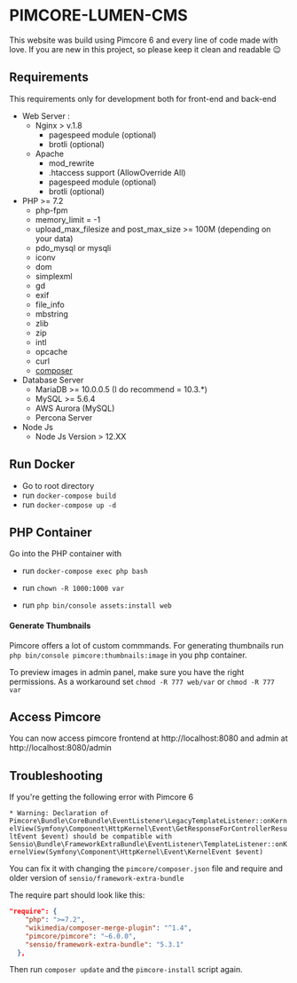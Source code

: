 # PIMCORE-LUMEN-CMS
This website was build using Pimcore 6 and every line of code made with love.
If you are new in this project, so please keep it clean and readable 😉

## Requirements
This requirements only for development both for front-end and back-end

- Web Server :
  - Nginx > v.1.8
    - pagespeed module (optional)
    - brotli (optional)
  - Apache
    - mod_rewrite
    - .htaccess support (AllowOverride All)
    - pagespeed module (optional)
    - brotli (optional)    
- PHP >= 7.2
  - php-fpm
  - memory_limit = -1
  - upload_max_filesize and post_max_size >= 100M (depending on your data)
  - pdo_mysql or mysqli
  - iconv
  - dom
  - simplexml
  - gd
  - exif
  - file_info
  - mbstring
  - zlib
  - zip
  - intl
  - opcache
  - curl
  - [composer](https://getcomposer.org/)
- Database Server
  - MariaDB >= 10.0.0.5 (I do recommend = 10.3.*)
  - MySQL >= 5.6.4
  - AWS Aurora (MySQL)
  - Percona Server
- Node Js
  - Node Js Version > 12.XX


## Run Docker
* Go to root directory
* run `docker-compose build`
* run `docker-compose up -d`

## PHP Container
Go into the PHP container with
* run `docker-compose exec php bash`

* run `chown -R 1000:1000 var`
* run `php bin/console assets:install web`


#### Generate Thumbnails

Pimcore offers a lot of custom commmands. For generating thumbnails run
`php bin/console pimcore:thumbnails:image` in you php container.

To preview images in admin panel, make sure you have the right permissions. 
As a workaround set `chmod -R 777 web/var` or `chmod -R 777 var`

## Access Pimcore 
You can now access pimcore frontend at http://localhost:8080 and admin at http://localhost:8080/admin

## Troubleshooting

If you're getting the following error with Pimcore 6

```* Warning: Declaration of Pimcore\Bundle\CoreBundle\EventListener\LegacyTemplateListener::onKernelView(Symfony\Component\HttpKernel\Event\GetResponseForControllerResultEvent $event) should be compatible with Sensio\Bundle\FrameworkExtraBundle\EventListener\TemplateListener::onKernelView(Symfony\Component\HttpKernel\Event\KernelEvent $event)```

You can fix it with changing the `pimcore/composer.json` file and require and older version of `sensio/framework-extra-bundle`

The require part should look like this:

```json
"require": {
    "php": ">=7.2",
    "wikimedia/composer-merge-plugin": "^1.4",
    "pimcore/pimcore": "~6.0.0",
    "sensio/framework-extra-bundle": "5.3.1"
  },

```

Then run `composer update` and the `pimcore-install` script again. 
